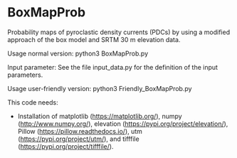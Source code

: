 # BoxMapProb
Probability maps of pyroclastic density currents (PDCs) by using a modified approach of the box model and SRTM 30 m elevation data.

Usage normal version:
 python3 BoxMapProb.py

Input parameter:
 See the file input_data.py for the definition of the input parameters.

Usage user-friendly version:
 python3 Friendly_BoxMapProb.py

This code needs:
 - Installation of matplotlib (https://matplotlib.org/), numpy (http://www.numpy.org/), elevation (https://pypi.org/project/elevation/), Pillow (https://pillow.readthedocs.io/), utm (https://pypi.org/project/utm/), and tifffile (https://pypi.org/project/tifffile/).


